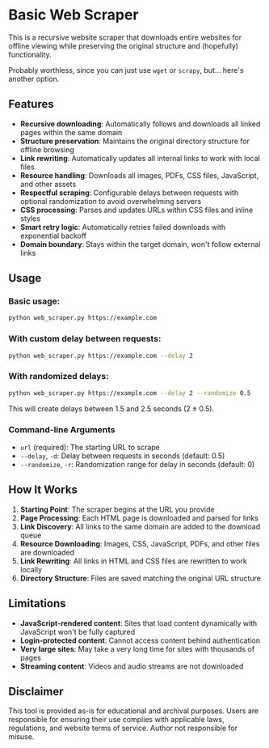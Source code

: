 # Basic Web Scraper

This is a recursive website scraper that downloads entire websites for offline viewing while preserving the original structure and (hopefully) functionality.

Probably worthless, since you can just use `wget` or `scrapy`, but... here's another option.

## Features

- **Recursive downloading**: Automatically follows and downloads all linked pages within the same domain
- **Structure preservation**: Maintains the original directory structure for offline browsing
- **Link rewriting**: Automatically updates all internal links to work with local files
- **Resource handling**: Downloads all images, PDFs, CSS files, JavaScript, and other assets
- **Respectful scraping**: Configurable delays between requests with optional randomization to avoid overwhelming servers
- **CSS processing**: Parses and updates URLs within CSS files and inline styles
- **Smart retry logic**: Automatically retries failed downloads with exponential backoff
- **Domain boundary**: Stays within the target domain, won't follow external links

## Usage

### Basic usage:
```bash
python web_scraper.py https://example.com
```

### With custom delay between requests:
```bash
python web_scraper.py https://example.com --delay 2
```

### With randomized delays:
```bash
python web_scraper.py https://example.com --delay 2 --randomize 0.5
```
This will create delays between 1.5 and 2.5 seconds (2 ± 0.5).

### Command-line Arguments

- `url` (required): The starting URL to scrape
- `--delay`, `-d`: Delay between requests in seconds (default: 0.5)
- `--randomize`, `-r`: Randomization range for delay in seconds (default: 0)

## How It Works

1. **Starting Point**: The scraper begins at the URL you provide
2. **Page Processing**: Each HTML page is downloaded and parsed for links
3. **Link Discovery**: All links to the same domain are added to the download queue
4. **Resource Downloading**: Images, CSS, JavaScript, PDFs, and other files are downloaded
5. **Link Rewriting**: All links in HTML and CSS files are rewritten to work locally
6. **Directory Structure**: Files are saved matching the original URL structure

## Limitations

- **JavaScript-rendered content**: Sites that load content dynamically with JavaScript won't be fully captured
- **Login-protected content**: Cannot access content behind authentication
- **Very large sites**: May take a very long time for sites with thousands of pages
- **Streaming content**: Videos and audio streams are not downloaded

## Disclaimer

This tool is provided as-is for educational and archival purposes. Users are responsible for ensuring their use complies with applicable laws, regulations, and website terms of service. Author not responsible for misuse.
